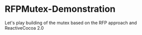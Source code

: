 # RFPMutex-Demonstration
Let's play building of the mutex based on the RFP approach and ReactiveCocoa 2.0
